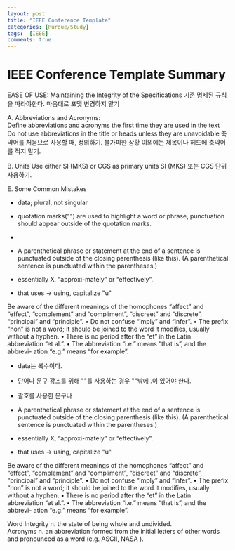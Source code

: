 ```yaml
---
layout: post
title: "IEEE Conference Template"
categories: [Purdue/Study]
tags:  [IEEE]
comments: true
---
```


# IEEE Conference Template Summary

EASE OF USE: Maintaining the Integrity of the Specifications
             기존 명세된 규칙을 따라야한다. 마음대로 포맷 변경하지 말기
        
A. Abbreviations and Acronyms:   
Define abbreviations and acronyms the first time they are used in the text  
Do not use abbreviations in the title or heads unless they are unavoidable
축약어를 처음으로 사용할 때, 정의하기.
불가피한 상황 이외에는 제목이나 헤드에 축약어를 적지 말기.



B.  Units
Use either SI (MKS) or CGS as primary units
SI (MKS) 또는 CGS 단위 사용하기.


E. Some Common Mistakes
* data; plural, not singular
* quotation marks("") are used to highlight a word or phrase, punctuation should appear outside of the quotation marks. 
* 
* A parenthetical phrase or statement at the end of a sentence is punctuated outside of the closing parenthesis (like this). (A parenthetical sentence is punctuated within the parentheses.)
* essentially X, “approxi-mately” or “effectively”.

* that uses -> using, capitalize "u"

Be aware of the different meanings of the homophones
“affect” and “effect”, “complement” and “compliment”,
“discreet” and “discrete”, “principal” and “principle”.
• Do not confuse “imply” and “infer”.
• The prefix “non” is not a word; it should be joined to the
word it modifies, usually without a hyphen.
• There is no period after the “et” in the Latin abbreviation
“et al.”.
• The abbreviation “i.e.” means “that is”, and the abbrevi-
ation “e.g.” means “for example”.



* data는 복수이다.
* 단어나 문구 강조를 위해 ""를 사용하는 경우 ""밖에 .이 있어야 한다. 
* 괄호를 사용한 문구나 
* A parenthetical phrase or statement at the end of a sentence is punctuated outside of the closing parenthesis (like this). (A parenthetical sentence is punctuated within the parentheses.)
* essentially X, “approxi-mately” or “effectively”.

* that uses -> using, capitalize "u"

Be aware of the different meanings of the homophones
“affect” and “effect”, “complement” and “compliment”,
“discreet” and “discrete”, “principal” and “principle”.
• Do not confuse “imply” and “infer”.
• The prefix “non” is not a word; it should be joined to the
word it modifies, usually without a hyphen.
• There is no period after the “et” in the Latin abbreviation
“et al.”.
• The abbreviation “i.e.” means “that is”, and the abbrevi-
ation “e.g.” means “for example”.







Word
Integrity n. the state of being whole and undivided.  
Acronyms n. an abbreviation formed from the initial letters of other words and pronounced as a word (e.g. ASCII, NASA ).  
